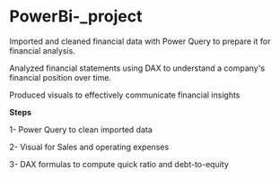 # PowerBi-_project

Imported and cleaned financial data with Power Query to prepare it for financial analysis.

Analyzed financial statements using DAX to understand a company's financial position over time.

Produced visuals to effectively communicate financial insights  


**Steps**

1- Power Query to clean imported data

2- Visual for Sales and operating expenses 

3- DAX formulas to compute quick ratio and debt-to-equity

